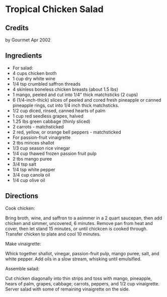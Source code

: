 # Tropical Chicken Salad 

<!-- BEGIN content -->

## Credits

by Gourmet Apr 2002

## Ingredients

- For salad:
- 4 cups chicken broth
- 1 cup dry white wine
- 1/4 tsp crumbled saffron threads
- 4 skinless boneless chicken breasts (about 1.5 lbs)
- 1 mango, peeled and cut into 1/4" thick matchsticks (2 cups)
- 6 (1/4-inch-thick) slices of peeled and cored fresh pineapple or canned pineapple rings, cut into 1/4 inch thick matchsticks.
- 1/2 cup diced, rinsed, canned hearts of palm
- 1 cup red seedless grapes, halved
- 1.25 lbs green cabbage (thinly sliced)
- 2 carrots - matchsticked
- 2 red, yellow, or orange bell peppers - matchsticked
- For passion-fruit vinaigrette
- 2 tbs minces shallot
- 1/3 cup season rice vinegar
- 1/4 cup thawed frozen passion fruit pulp
- 2 tbs mango puree
- 3/4 tsp salt
- 1/4 tsp white pepper
- 3/4 cup canola oil
- 1/4 cup olive oil

## Directions

Cook chicken:  
 Bring broth, wine, and saffron to a asimmer in a 2 quart saucepan, then add chicken and simmer, uncovered, 6 minutes. Remove pan from heat and cover, then let stand 15 minutes, or until chickcen is cooked through. Transfer chicken to plate and cool 10 minutes.  
  
 Make vinaigrette:  
 Whick together shallot, vinegar, passion-fruit pulp, mango puree, salt, and white pepper. Add oils in a slow stream, whisking until emulsified.  
  
 Assemble salad:  
 Cut chicken diagonally into thin strips and toss with mango, pineapple, hears of palm, grapes, cabbage, carrots, peppers, and 1/2 cup vinaigrette. Server salad with some of remaining vinaigrette on the side.

<!-- END content -->

